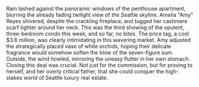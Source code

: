 Rain lashed against the panoramic windows of the penthouse apartment, blurring the already fading twilight view of the Seattle skyline.  Amelia "Amy" Reyes shivered, despite the crackling fireplace, and tugged her cashmere scarf tighter around her neck.  This was the third showing of the opulent, three-bedroom condo this week, and so far, no bites.  The price tag, a cool $3.8 million, was clearly intimidating in this wavering market. Amy adjusted the strategically placed vase of white orchids, hoping their delicate fragrance would somehow soften the blow of the seven-figure sum.  Outside, the wind howled, mirroring the uneasy flutter in her own stomach.  Closing this deal was crucial. Not just for the commission, but for proving to herself, and her overly critical father, that she could conquer the high-stakes world of Seattle luxury real estate.
